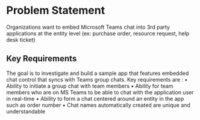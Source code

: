 # Problem Statement
Organizations want to embed Microsoft Teams chat into 3rd party applications at the entity level (ex: purchase order, resource request, help desk ticket)

## Key Requirements

The goal is to investigate and build a sample app that features embedded chat control that syncs with Teams group chats.
Key requirements are : 
	• Ability to initiate a group chat with team members
	• Ability for team members who are on MS Teams to be able to chat with the application user in real-time
	• Ability to form a chat centered around an entity in the app such as order number
	• Chat names automatically created are unique and understandable

